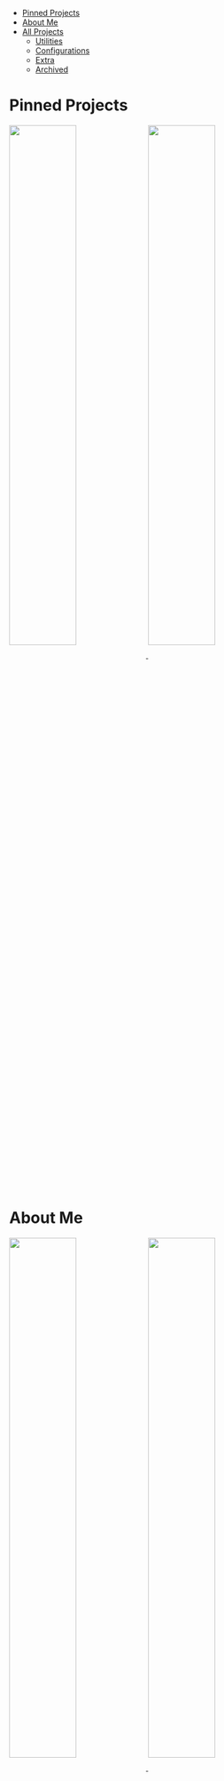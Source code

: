 <!--toc:start-->
- [Pinned Projects](#pinned-projects)
- [About Me](#about-me)
- [All Projects](#all-projects)
  - [Utilities](#utilities)
  - [Configurations](#configurations)
  - [Extra](#extra)
  - [Archived](#archived)
<!--toc:end-->

# Pinned Projects

<div style="align-items: center">
    <a href="https://github.com/trueNAHO/dotfiles">
        <img src="https://github-readme-stats.vercel.app/api/pin/?username=trueNAHO&repo=dotfiles&theme=tokyonight&bg_color=00000000"
            style="vertical-align: middle; width: 49%" />
    </a>
    <a href="https://github.com/trueNAHO/grub2-theme-vimix-very-dark-blue">
        <img src="https://github-readme-stats.vercel.app/api/pin/?username=trueNAHO&repo=grub2-theme-vimix-very-dark-blue&theme=tokyonight&bg_color=00000000"
            style="vertical-align: middle; width: 49%" />
    </a>
</div>

# About Me

<div style="align-items: center">
    <a
        href="https://github.com/anuraghazra/github-readme-stats">
        <img src="https://github-readme-stats.vercel.app/api?username=trueNAHO&show_icons=true&theme=tokyonight&bg_color=00000000"
            style="vertical-align: middle; width: 49%" />
    </a>
    <a
        href="https://github.com/anuraghazra/github-readme-stats">
        <img src="https://github-readme-stats.vercel.app/api/top-langs/?username=trueNAHO&layout=compact&theme=tokyonight&bg_color=00000000"
            style="vertical-align: middle; width: 49%" />
    </a>
</div>

# All Projects

## Utilities

Several utility projects are currently in progress and partially complete. Check
back soon for updates!

## Configurations

<div style="align-items: center">
    <a href="https://github.com/trueNAHO/dotfiles">
        <img src="https://github-readme-stats.vercel.app/api/pin/?username=trueNAHO&repo=dotfiles&theme=tokyonight&bg_color=00000000"
            style="vertical-align: middle; width: 49%" />
    </a>
    <a href="https://github.com/trueNAHO/grub2-theme-vimix-very-dark-blue">
        <img src="https://github-readme-stats.vercel.app/api/pin/?username=trueNAHO&repo=grub2-theme-vimix-very-dark-blue&theme=tokyonight&bg_color=00000000"
            style="vertical-align: middle; width: 49%" />
    </a>
</div>

## Extra

<div style="align-items: center">
    <a href="https://github.com/trueNAHO/Mini-games">
        <img src="https://github-readme-stats.vercel.app/api/pin/?username=trueNAHO&repo=Mini-games&theme=tokyonight&bg_color=00000000"
            style="vertical-align: middle; width: 49%" />
    </a>
    <a href="https://github.com/trueNAHO/trueNAHO">
        <img src="https://github-readme-stats.vercel.app/api/pin/?username=trueNAHO&repo=trueNAHO&theme=tokyonight&bg_color=00000000"
            style="vertical-align: middle; width: 49%" />
    </a>
</div>

## Archived

<div style="align-items: center">
    <a href="https://github.com/trueNAHO/Scripts">
        <img src="https://github-readme-stats.vercel.app/api/pin/?username=trueNAHO&repo=Scripts&theme=tokyonight&bg_color=00000000"
            style="vertical-align: middle; width: 49%" />
    </a>
    <a href="https://github.com/trueNAHO/.config">
        <img src="https://github-readme-stats.vercel.app/api/pin/?username=trueNAHO&repo=.config&theme=tokyonight&bg_color=00000000"
            style="vertical-align: middle; width: 49%" />
    </a>
    <a href="https://github.com/trueNAHO/.local">
        <img src="https://github-readme-stats.vercel.app/api/pin/?username=trueNAHO&repo=.local&theme=tokyonight&bg_color=00000000"
            style="vertical-align: middle; width: 49%" />
    </a>
</div>
